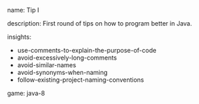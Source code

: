 name: Tip I

description: First round of tips on how to program better in Java. 

insights:
  - use-comments-to-explain-the-purpose-of-code
  - avoid-excessively-long-comments
  - avoid-similar-names
  - avoid-synonyms-when-naming
  - follow-existing-project-naming-conventions

game: java-8
 
